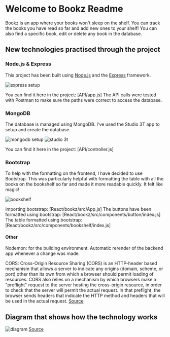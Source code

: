 # Welcome to Bookz Readme

Bookz is an app where your books won't sleep on the shelf. 
You can track the books you have read so far and add new ones to your shelf! You can also find a specific book, edit or delete any book in the database.

## New technologies practised through the project

### Node.js & Express

This project has been built using [Node.js](https://nodejs.org/en/about/) and the [Express](https://expressjs.com/) framework.

![express setup](https://imgur.com/lCQ1aB1)

You can find it here in the project: [API/app.js]
The API calls were tested with Postman to make sure the paths were correct to access the database.

### MongoDB

The database is managed using MongoDB. I've used the Studio 3T app to setup and create the database.

![mongodb setup](https://imgur.com/TP0lf0a)
![studio 3t](https://imgur.com/ISr75Y4)

You can find it here in the project: [API/controller.js]

### Bootstrap

To help with the formatting on the frontend, I have decided to use Bootstrap.
This was particularly helpful with formatting the table with all the books on the bookshelf so far and made it more readable quickly.
It felt like magic!

![bookshelf](https://imgur.com/6FPNnNu)

Importing bootstrap: [React/bookz/src/App.js]
The buttons have been formatted using bootstrap: [React/bookz/src/components/button/index.js]
The table formatted using bootstrap: [React/bookz/src/components/bookshelf/index.js]

#### Other
Nodemon: for the building environment. Automatic rerender of the backend app whenever a change was made.

CORS: Cross-Origin Resource Sharing (CORS) is an HTTP-header based mechanism that allows a server to indicate any origins (domain, scheme, or port) other than its own from which a browser should permit loading of resources. CORS also relies on a mechanism by which browsers make a "preflight" request to the server hosting the cross-origin resource, in order to check that the server will permit the actual request. In that preflight, the browser sends headers that indicate the HTTP method and headers that will be used in the actual request. [Source](https://developer.mozilla.org/en-US/docs/Web/HTTP/CORS)


## Diagram that shows how the technology works

![diagram](https://imgur.com/jnZ1HF1)
[Source](https://www.mongodb.com/blog/post/the-modern-application-stack-part-5-using-reactjs-es6-and-jsx-to-build-a-ui-the-rise-of-mern)
